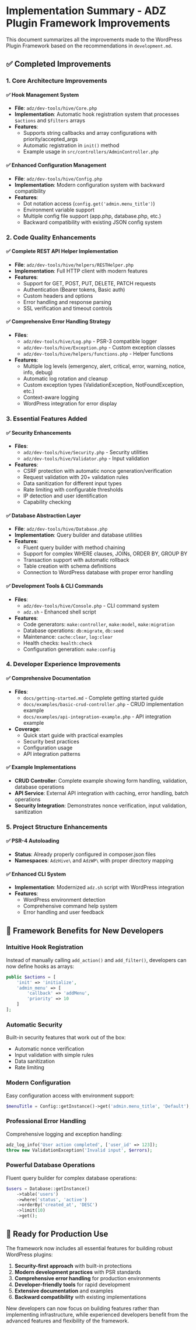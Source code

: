 # Implementation Summary - ADZ Plugin Framework Improvements

This document summarizes all the improvements made to the WordPress Plugin Framework based on the recommendations in `development.md`.

## ✅ Completed Improvements

### 1. Core Architecture Improvements

#### ✅ Hook Management System
- **File**: `adz/dev-tools/hive/Core.php`
- **Implementation**: Automatic hook registration system that processes `$actions` and `$filters` arrays
- **Features**:
  - Supports string callbacks and array configurations with priority/accepted_args
  - Automatic registration in `init()` method
  - Example usage in `src/controllers/AdminController.php`

#### ✅ Enhanced Configuration Management
- **File**: `adz/dev-tools/hive/Config.php`
- **Implementation**: Modern configuration system with backward compatibility
- **Features**:
  - Dot notation access (`config.get('admin.menu_title')`)
  - Environment variable support
  - Multiple config file support (app.php, database.php, etc.)
  - Backward compatibility with existing JSON config system

### 2. Code Quality Enhancements

#### ✅ Complete REST API Helper Implementation
- **File**: `adz/dev-tools/hive/helpers/RESTHelper.php`
- **Implementation**: Full HTTP client with modern features
- **Features**:
  - Support for GET, POST, PUT, DELETE, PATCH requests
  - Authentication (Bearer tokens, Basic auth)
  - Custom headers and options
  - Error handling and response parsing
  - SSL verification and timeout controls

#### ✅ Comprehensive Error Handling Strategy
- **Files**: 
  - `adz/dev-tools/hive/Log.php` - PSR-3 compatible logger
  - `adz/dev-tools/hive/Exception.php` - Custom exception classes
  - `adz/dev-tools/hive/helpers/functions.php` - Helper functions
- **Features**:
  - Multiple log levels (emergency, alert, critical, error, warning, notice, info, debug)
  - Automatic log rotation and cleanup
  - Custom exception types (ValidationException, NotFoundException, etc.)
  - Context-aware logging
  - WordPress integration for error display

### 3. Essential Features Added

#### ✅ Security Enhancements
- **Files**:
  - `adz/dev-tools/hive/Security.php` - Security utilities
  - `adz/dev-tools/hive/Validator.php` - Input validation
- **Features**:
  - CSRF protection with automatic nonce generation/verification
  - Request validation with 20+ validation rules
  - Data sanitization for different input types
  - Rate limiting with configurable thresholds
  - IP detection and user identification
  - Capability checking

#### ✅ Database Abstraction Layer
- **File**: `adz/dev-tools/hive/Database.php`
- **Implementation**: Query builder and database utilities
- **Features**:
  - Fluent query builder with method chaining
  - Support for complex WHERE clauses, JOINs, ORDER BY, GROUP BY
  - Transaction support with automatic rollback
  - Table creation with schema definitions
  - Connection to WordPress database with proper error handling

#### ✅ Development Tools & CLI Commands
- **Files**:
  - `adz/dev-tools/hive/Console.php` - CLI command system
  - `adz.sh` - Enhanced shell script
- **Features**:
  - Code generators: `make:controller`, `make:model`, `make:migration`
  - Database operations: `db:migrate`, `db:seed`
  - Maintenance: `cache:clear`, `log:clear`
  - Health checks: `health:check`
  - Configuration generation: `make:config`

### 4. Developer Experience Improvements

#### ✅ Comprehensive Documentation
- **Files**:
  - `docs/getting-started.md` - Complete getting started guide
  - `docs/examples/basic-crud-controller.php` - CRUD implementation example
  - `docs/examples/api-integration-example.php` - API integration example
- **Coverage**:
  - Quick start guide with practical examples
  - Security best practices
  - Configuration usage
  - API integration patterns

#### ✅ Example Implementations
- **CRUD Controller**: Complete example showing form handling, validation, database operations
- **API Service**: External API integration with caching, error handling, batch operations
- **Security Integration**: Demonstrates nonce verification, input validation, sanitization

### 5. Project Structure Enhancements

#### ✅ PSR-4 Autoloading
- **Status**: Already properly configured in composer.json files
- **Namespaces**: `AdzHive\` and `AdzWP\` with proper directory mapping

#### ✅ Enhanced CLI System
- **Implementation**: Modernized `adz.sh` script with WordPress integration
- **Features**: 
  - WordPress environment detection
  - Comprehensive command help system
  - Error handling and user feedback

## 🎯 Framework Benefits for New Developers

### Intuitive Hook Registration
Instead of manually calling `add_action()` and `add_filter()`, developers can now define hooks as arrays:

```php
public $actions = [
    'init' => 'initialize',
    'admin_menu' => [
        'callback' => 'addMenu',
        'priority' => 10
    ]
];
```

### Automatic Security
Built-in security features that work out of the box:
- Automatic nonce verification
- Input validation with simple rules
- Data sanitization
- Rate limiting

### Modern Configuration
Easy configuration access with environment support:
```php
$menuTitle = Config::getInstance()->get('admin.menu_title', 'Default');
```

### Professional Error Handling
Comprehensive logging and exception handling:
```php
adz_log_info('User action completed', ['user_id' => 123]);
throw new ValidationException('Invalid input', $errors);
```

### Powerful Database Operations
Fluent query builder for complex database operations:
```php
$users = Database::getInstance()
    ->table('users')
    ->where('status', 'active')
    ->orderBy('created_at', 'DESC')
    ->limit(10)
    ->get();
```

## 🚀 Ready for Production Use

The framework now includes all essential features for building robust WordPress plugins:

1. **Security-first approach** with built-in protections
2. **Modern development practices** with PSR standards
3. **Comprehensive error handling** for production environments
4. **Developer-friendly tools** for rapid development
5. **Extensive documentation** and examples
6. **Backward compatibility** with existing implementations

New developers can now focus on building features rather than implementing infrastructure, while experienced developers benefit from the advanced features and flexibility of the framework.